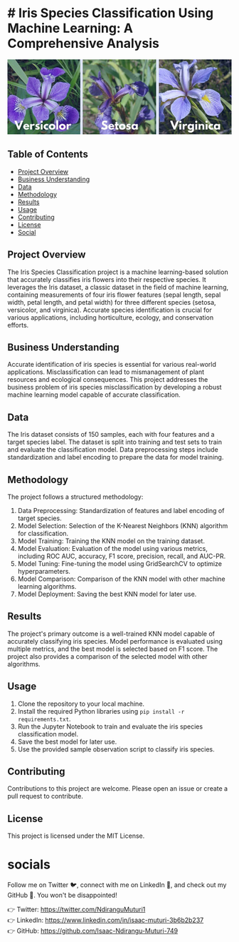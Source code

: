 # # Iris Species Classification Using Machine Learning: A Comprehensive Analysis

 ![irisflower](irisflower.png)
 
## Table of Contents

- [Project Overview](#project-overview)
- [Business Understanding](#business-understanding)
- [Data](#data)
- [Methodology](#methodology)
- [Results](#results)
- [Usage](#usage)
- [Contributing](#contributing)
- [License](#license)
- [Social](#socials)

## Project Overview

The Iris Species Classification project is a machine learning-based solution that accurately classifies iris flowers into their respective species. It leverages the Iris dataset, a classic dataset in the field of machine learning, containing measurements of four iris flower features (sepal length, sepal width, petal length, and petal width) for three different species (setosa, versicolor, and virginica). Accurate species identification is crucial for various applications, including horticulture, ecology, and conservation efforts.

## Business Understanding

Accurate identification of iris species is essential for various real-world applications. Misclassification can lead to mismanagement of plant resources and ecological consequences. This project addresses the business problem of iris species misclassification by developing a robust machine learning model capable of accurate classification.

## Data

The Iris dataset consists of 150 samples, each with four features and a target species label. The dataset is split into training and test sets to train and evaluate the classification model. Data preprocessing steps include standardization and label encoding to prepare the data for model training.

## Methodology

The project follows a structured methodology:
1. Data Preprocessing: Standardization of features and label encoding of target species.
2. Model Selection: Selection of the K-Nearest Neighbors (KNN) algorithm for classification.
3. Model Training: Training the KNN model on the training dataset.
4. Model Evaluation: Evaluation of the model using various metrics, including ROC AUC, accuracy, F1 score, precision, recall, and AUC-PR.
5. Model Tuning: Fine-tuning the model using GridSearchCV to optimize hyperparameters.
6. Model Comparison: Comparison of the KNN model with other machine learning algorithms.
7. Model Deployment: Saving the best KNN model for later use.

## Results

The project's primary outcome is a well-trained KNN model capable of accurately classifying iris species. Model performance is evaluated using multiple metrics, and the best model is selected based on F1 score. The project also provides a comparison of the selected model with other algorithms.

## Usage

1. Clone the repository to your local machine.
2. Install the required Python libraries using `pip install -r requirements.txt`.
3. Run the Jupyter Notebook to train and evaluate the iris species classification model.
4. Save the best model for later use.
5. Use the provided sample observation script to classify iris species.

## Contributing

Contributions to this project are welcome. Please open an issue or create a pull request to contribute.

## License

This project is licensed under the MIT License.


# socials
Follow me on Twitter 🐦, connect with me on LinkedIn 🔗, and check out my GitHub 🐙. You won't be disappointed!

👉 Twitter: https://twitter.com/NdiranguMuturi1  
👉 LinkedIn: https://www.linkedin.com/in/isaac-muturi-3b6b2b237  
👉 GitHub: https://github.com/Isaac-Ndirangu-Muturi-749